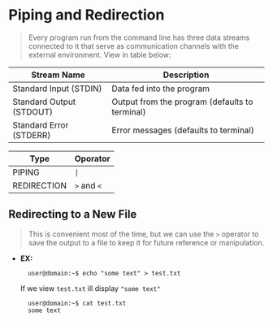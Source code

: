 # **Piping and Redirection**
> Every program run from the command line has three data streams connected to it that serve as communication channels with the external environment. View in table below:


|Stream Name|Description|
|---|---|
|Standard Input (STDIN)| Data fed into the program|
|Standard Output (STDOUT)| Output from the program (defaults to terminal)|
|Standard Error (STDERR)|Error messages (defaults to terminal)|


|Type|Oporator|
|---|---|
|PIPING| `\|` |
|REDIRECTION| `>` and `<`|

## **Redirecting to a New File**
> This is convenient most of the time, but we can use the `>` operator to save the output to a file to keep it for future reference or manipulation.

- **EX:**

        user@domain:~$ echo "some text" > test.txt

    If we view `test.txt` ill display `"some text"`

        user@domain:~$ cat test.txt
        some text

